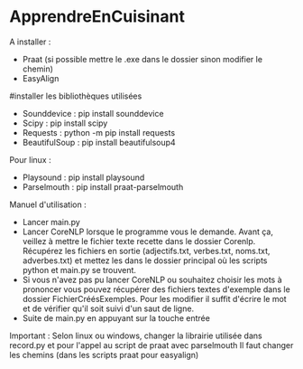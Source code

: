 # ApprendreEnCuisinant

A installer :
- Praat (si possible mettre le .exe dans le dossier sinon modifier le chemin)
- EasyAlign

#installer les bibliothèques utilisées

- Sounddevice : pip install sounddevice
- Scipy : pip install scipy
- Requests : python -m pip install requests
- BeautifulSoup : pip install beautifulsoup4

Pour linux :
- Playsound : pip install playsound
- Parselmouth : pip install praat-parselmouth

Manuel d'utilisation : 
- Lancer main.py
- Lancer CoreNLP lorsque le programme vous le demande. Avant ça, veillez à mettre le fichier texte recette dans le dossier Corenlp. Récupérez les fichiers en sortie (adjectifs.txt, verbes.txt, noms.txt, adverbes.txt) et mettez les dans le dossier principal où les scripts python et main.py se trouvent.
- Si vous n'avez pas pu lancer CoreNLP ou souhaitez choisir les mots à prononcer vous pouvez récupérer des fichiers textes d'exemple dans le dossier FichierCréésExemples. Pour les modifier il suffit d'écrire le mot et de vérifier qu'il soit suivi d'un saut de ligne.
- Suite de main.py en appuyant sur la touche entrée

Important : 
Selon linux ou windows, changer la librairie utilisée dans record.py et pour l'appel au script de praat avec parselmouth
Il faut changer les chemins (dans les scripts praat pour easyalign)
